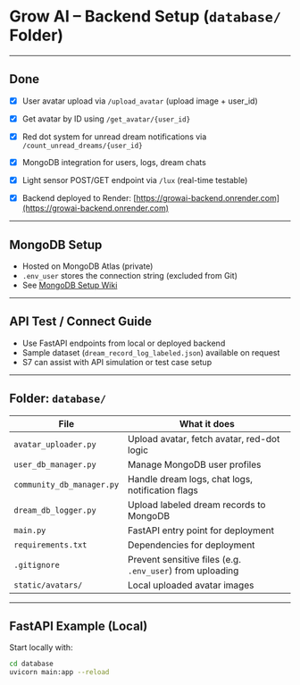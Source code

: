 # Grow AI – Backend Setup (`database/` Folder)

---

## Done

- [x] User avatar upload via `/upload_avatar` (upload image + user_id)
- [x] Get avatar by ID using `/get_avatar/{user_id}`
- [x] Red dot system for unread dream notifications via `/count_unread_dreams/{user_id}`
- [x] MongoDB integration for users, logs, dream chats
- [x] Light sensor POST/GET endpoint via `/lux` (real-time testable)
- [x] Backend deployed to Render: [https://growai-backend.onrender.com](https://growai-backend.onrender.com)


---

## MongoDB Setup

- Hosted on MongoDB Atlas (private)
- `.env_user` stores the connection string (excluded from Git)
- See [MongoDB Setup Wiki](https://git.arts.ac.uk/24043715/Grow-AI/wiki/MongoDB-Setup#mongodb-setup-for-grow-ai)

---

## API Test / Connect Guide

- Use FastAPI endpoints from local or deployed backend
- Sample dataset (`dream_record_log_labeled.json`) available on request
- S7 can assist with API simulation or test case setup

---

## Folder: `database/`

| File | What it does |
|------|---------------|
| `avatar_uploader.py` | Upload avatar, fetch avatar, red-dot logic |
| `user_db_manager.py` | Manage MongoDB user profiles |
| `community_db_manager.py` | Handle dream logs, chat logs, notification flags |
| `dream_db_logger.py` | Upload labeled dream records to MongoDB |
| `main.py` | FastAPI entry point for deployment |
| `requirements.txt` | Dependencies for deployment |
| `.gitignore` | Prevent sensitive files (e.g. `.env_user`) from uploading |
| `static/avatars/` | Local uploaded avatar images |

---

## FastAPI Example (Local)

Start locally with:

```bash
cd database
uvicorn main:app --reload
